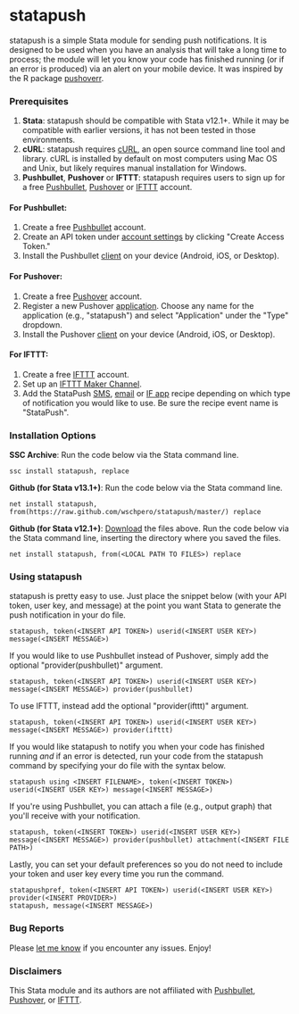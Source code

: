 # statapush
statapush is a simple Stata module for sending push notifications. It is designed to be used when you have an analysis that will take a long time to process; the module will let you know your code has finished running (or if an error is produced) via an alert on your mobile device. It was inspired by the R package [pushoverr](https://github.com/briandconnelly/pushoverr).

### Prerequisites

1. **Stata**: statapush should be compatible with Stata v12.1+. While it may be compatible with earlier versions, it has not been tested in those environments.
2. **cURL**:  statapush requires [cURL](https://curl.haxx.se/download.html), an open source command line tool and library. cURL is installed by default on most computers using Mac OS and Unix, but likely requires manual installation for Windows.
3. **Pushbullet**, **Pushover** or **IFTTT**:  statapush requires users to sign up for a free [Pushbullet](https://www.pushbullet.com), [Pushover](https://pushover.net) or [IFTTT](https://ifttt.com/) account.

#### For Pushbullet:
1. Create a free [Pushbullet](http://pushbullet.com/) account.
2. Create an API token under [account settings](https://www.pushbullet.com/#settings/account) by clicking "Create Access Token."
3. Install the Pushbullet [client](https://www.pushbullet.com/apps) on your device (Android, iOS, or Desktop).

#### For Pushover:
1. Create a free [Pushover](https://pushover.net) account.
2. Register a new Pushover [application](https://pushover.net/apps/build). Choose any name for the application (e.g., "statapush") and select "Application" under the "Type" dropdown.
3. Install the Pushover [client](https://pushover.net/clients) on your device (Android, iOS, or Desktop).

#### For IFTTT:
1. Create a free [IFTTT](https://ifttt.com/join) account.
2. Set up an [IFTTT Maker Channel](https://ifttt.com/maker).
3. Add the StataPush [SMS](https://ifttt.com/recipes/396911-statapush-to-sms), [email](https://ifttt.com/recipes/396816-statapush-to-email) or [IF app](https://ifttt.com/recipes/396919-statapush-to-if-notification) recipe depending on which type of notification you would like to use. Be sure the recipe event name is "StataPush".

### Installation Options

**SSC Archive**: Run the code below via the Stata command line.

	ssc install statapush, replace

**Github (for Stata v13.1+)**: Run the code below via the Stata command line.

	net install statapush, from(https://raw.github.com/wschpero/statapush/master/) replace

**Github (for Stata v12.1+)**: [Download](https://github.com/wschpero/statapush/archive/master.zip) the files above. Run the code below via the Stata command line, inserting the directory where you saved the files.

	net install statapush, from(<LOCAL PATH TO FILES>) replace

### Using statapush

statapush is pretty easy to use. Just place the snippet below (with your API token, user key, and message) at the point you want Stata to generate the push notification in your do file.

	statapush, token(<INSERT API TOKEN>) userid(<INSERT USER KEY>) message(<INSERT MESSAGE>)

If you would like to use Pushbullet instead of Pushover, simply add the optional "provider(pushbullet)" argument.

    statapush, token(<INSERT API TOKEN>) userid(<INSERT USER KEY>) message(<INSERT MESSAGE>) provider(pushbullet)

To use IFTTT, instead add the optional "provider(ifttt)" argument.

    statapush, token(<INSERT API TOKEN>) userid(<INSERT USER KEY>) message(<INSERT MESSAGE>) provider(ifttt)

If you would like statapush to notify you when your code has finished running *and* if an error is detected, run your code from the statapush command by specifying your do file with the syntax below.

    statapush using <INSERT FILENAME>, token(<INSERT TOKEN>) userid(<INSERT USER KEY>) message(<INSERT MESSAGE>)

If you're using Pushbullet, you can attach a file (e.g., output graph) that you'll receive with your notification.

    statapush, token(<INSERT TOKEN>) userid(<INSERT USER KEY>) message(<INSERT MESSAGE>) provider(pushbullet) attachment(<INSERT FILE PATH>)

Lastly, you can set your default preferences so you do not need to include your token and user key every time you run the command.

    statapushpref, token(<INSERT API TOKEN>) userid(<INSERT USER KEY>) provider(<INSERT PROVIDER>)
    statapush, message(<INSERT MESSAGE>)

### Bug Reports

Please [let me know](https://github.com/wschpero/statapush/issues) if you encounter any issues. Enjoy!

### Disclaimers

This Stata module and its authors are not affiliated with [Pushbullet](http://pushbullet.com/), [Pushover](https://pushover.net), or [IFTTT](https://ifttt.com/).
